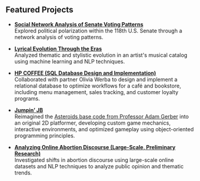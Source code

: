 ## Featured Projects

- **[Social Network Analysis of Senate Voting Patterns](https://github.com/ecg1331/past_work/tree/main/Social%20Network%20Analysis%20of%20the%20118th%20Senate)**  
  Explored political polarization within the 118th U.S. Senate through a network analysis of voting patterns.

- **[Lyrical Evolution Through the Eras](https://github.com/ecg1331/past_work/tree/main/Lyrical%20Evolution%20Through%20the%20Eras)**  
  Analyzed thematic and stylistic evolution in an artist's musical catalog using machine learning and NLP techniques.

- **[HP COFFEE (SQL Database Design and Implementation)](https://github.com/ecg1331/db_autumn2024/tree/main)**  
  Collaborated with partner Olivia Werba to design and implement a relational database to optimize workflows for a café and bookstore, including menu management, sales tracking, and customer loyalty programs.

- **[Jumpin’ JB](https://github.com/ecg1331/past_work/tree/main/Jumpin%20JB)**  
  Reimagined the [Asteroids base code from Professor Adam Gerber](https://github.com/agerber/asteroids_java) into an original 2D platformer, developing custom game mechanics, interactive environments, and optimized gameplay using object-oriented programming principles.

- **[Analyzing Online Abortion Discourse (Large-Scale, Preliminary Research)](https://github.com/macs30123-s24/final-project-online_abortion_discourse)**  
  Investigated shifts in abortion discourse using large-scale online datasets and NLP techniques to analyze public opinion and thematic trends.

  

